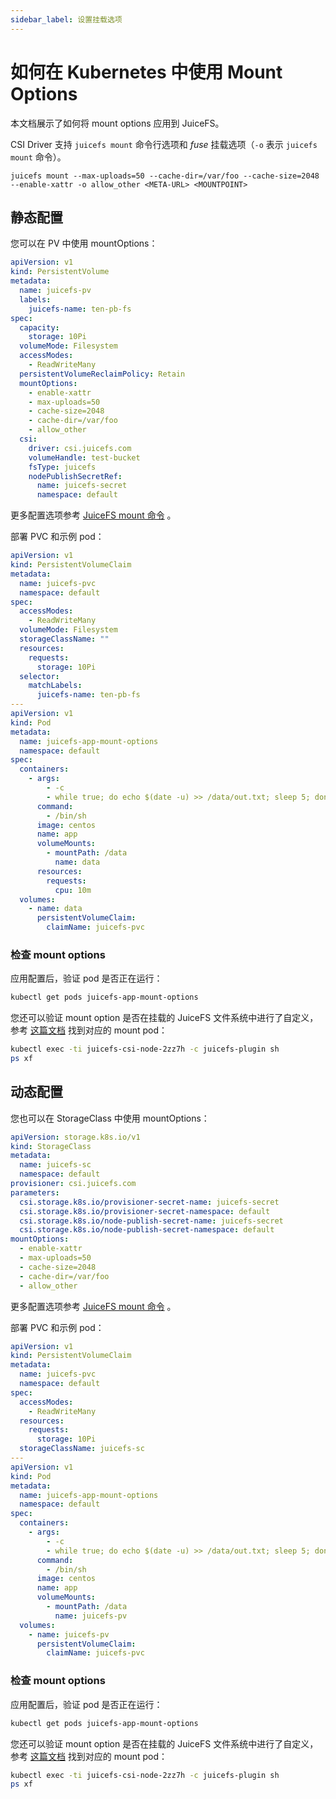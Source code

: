 ```yaml
---
sidebar_label: 设置挂载选项
---
```


# 如何在 Kubernetes 中使用 Mount Options

本文档展示了如何将 mount options 应用到 JuiceFS。

CSI Driver 支持 `juicefs mount` 命令行选项和 _fuse_ 挂载选项（`-o` 表示 `juicefs mount` 命令）。

```
juicefs mount --max-uploads=50 --cache-dir=/var/foo --cache-size=2048 --enable-xattr -o allow_other <META-URL> <MOUNTPOINT>
```

## 静态配置

您可以在 PV 中使用 mountOptions：

```yaml
apiVersion: v1
kind: PersistentVolume
metadata:
  name: juicefs-pv
  labels:
    juicefs-name: ten-pb-fs
spec:
  capacity:
    storage: 10Pi
  volumeMode: Filesystem
  accessModes:
    - ReadWriteMany
  persistentVolumeReclaimPolicy: Retain
  mountOptions:
    - enable-xattr
    - max-uploads=50
    - cache-size=2048
    - cache-dir=/var/foo
    - allow_other
  csi:
    driver: csi.juicefs.com
    volumeHandle: test-bucket
    fsType: juicefs
    nodePublishSecretRef:
      name: juicefs-secret
      namespace: default
```

更多配置选项参考 [JuiceFS mount 命令](https://juicefs.com/docs/zh/community/command_reference#juicefs-mount) 。

部署 PVC 和示例 pod：

```yaml
apiVersion: v1
kind: PersistentVolumeClaim
metadata:
  name: juicefs-pvc
  namespace: default
spec:
  accessModes:
    - ReadWriteMany
  volumeMode: Filesystem
  storageClassName: ""
  resources:
    requests:
      storage: 10Pi
  selector:
    matchLabels:
      juicefs-name: ten-pb-fs
---
apiVersion: v1
kind: Pod
metadata:
  name: juicefs-app-mount-options
  namespace: default
spec:
  containers:
    - args:
        - -c
        - while true; do echo $(date -u) >> /data/out.txt; sleep 5; done
      command:
        - /bin/sh
      image: centos
      name: app
      volumeMounts:
        - mountPath: /data
          name: data
      resources:
        requests:
          cpu: 10m
  volumes:
    - name: data
      persistentVolumeClaim:
        claimName: juicefs-pvc
```

### 检查 mount options

应用配置后，验证 pod 是否正在运行：

```sh
kubectl get pods juicefs-app-mount-options
```

您还可以验证 mount option 是否在挂载的 JuiceFS 文件系统中进行了自定义，参考 [这篇文档](../troubleshooting.md#找到-mount-pod) 找到对应的 mount pod：

```sh
kubectl exec -ti juicefs-csi-node-2zz7h -c juicefs-plugin sh
ps xf
```

## 动态配置

您也可以在 StorageClass 中使用 mountOptions：

```yaml
apiVersion: storage.k8s.io/v1
kind: StorageClass
metadata:
  name: juicefs-sc
  namespace: default
provisioner: csi.juicefs.com
parameters:
  csi.storage.k8s.io/provisioner-secret-name: juicefs-secret
  csi.storage.k8s.io/provisioner-secret-namespace: default
  csi.storage.k8s.io/node-publish-secret-name: juicefs-secret
  csi.storage.k8s.io/node-publish-secret-namespace: default
mountOptions:
  - enable-xattr
  - max-uploads=50
  - cache-size=2048
  - cache-dir=/var/foo
  - allow_other
```

更多配置选项参考 [JuiceFS mount 命令](https://juicefs.com/docs/zh/community/command_reference#juicefs-mount) 。

部署 PVC 和示例 pod：

```yaml
apiVersion: v1
kind: PersistentVolumeClaim
metadata:
  name: juicefs-pvc
  namespace: default
spec:
  accessModes:
    - ReadWriteMany
  resources:
    requests:
      storage: 10Pi
  storageClassName: juicefs-sc
---
apiVersion: v1
kind: Pod
metadata:
  name: juicefs-app-mount-options
  namespace: default
spec:
  containers:
    - args:
        - -c
        - while true; do echo $(date -u) >> /data/out.txt; sleep 5; done
      command:
        - /bin/sh
      image: centos
      name: app
      volumeMounts:
        - mountPath: /data
          name: juicefs-pv
  volumes:
    - name: juicefs-pv
      persistentVolumeClaim:
        claimName: juicefs-pvc
```

### 检查 mount options

应用配置后，验证 pod 是否正在运行：

```sh
kubectl get pods juicefs-app-mount-options
```

您还可以验证 mount option 是否在挂载的 JuiceFS 文件系统中进行了自定义，参考 [这篇文档](../troubleshooting.md#找到-mount-pod) 找到对应的 mount pod：

```sh
kubectl exec -ti juicefs-csi-node-2zz7h -c juicefs-plugin sh
ps xf
```
